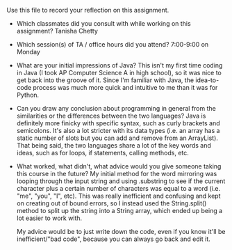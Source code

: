 Use this file to record your reflection on this assignment.

- Which classmates did you consult with while working on this assignment?
    Tanisha Chetty

- Which session(s) of TA / office hours did you attend?
    7:00-9:00 on Monday

- What are your initial impressions of Java? 
    This isn't my first time coding in Java (I took AP Computer Science A in high school), so it was nice to get back into the groove of it. Since I'm familiar with Java, the idea-to-code process was much more quick and intuitive to me than it was for Python.

- Can you draw any conclusion about programming in general from the similarities or the differences between the two languages? 
    Java is definitely more finicky with specific syntax, such as curly brackets and semicolons. It's also a lot stricter with its data types (i.e. an array has a static number of slots but you can add and remove from an ArrayList). That being said, the two languages share a lot of the key words and ideas, such as for loops, if statements, calling methods, etc.
    
- What worked, what didn't, what advice would you give someone taking this course in the future?
    My initial method for the word mirroring was looping through the input string and using .substring to see if the current character plus a certain number of characters was equal to a word (i.e. "me", "you", "I", etc). This was really inefficient and confusing and kept on creating out of bound errors, so I instead used the String.split() method to split up the string into a String array, which ended up being a lot easier to work with. 

    My advice would be to just write down the code, even if you know it'll be inefficient/"bad code", because you can always go back and edit it.